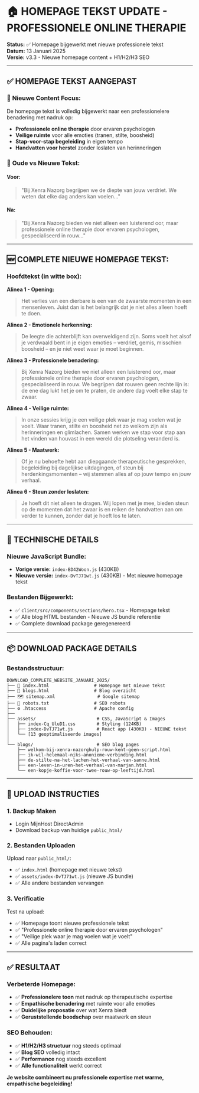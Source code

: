 # 🏠 HOMEPAGE TEKST UPDATE - PROFESSIONELE ONLINE THERAPIE

**Status:** ✅ Homepage bijgewerkt met nieuwe professionele tekst  
**Datum:** 13 Januari 2025  
**Versie:** v3.3 - Nieuwe homepage content + H1/H2/H3 SEO  

---

## ✅ **HOMEPAGE TEKST AANGEPAST**

### 📝 **Nieuwe Content Focus:**
De homepage tekst is volledig bijgewerkt naar een professionelere benadering met nadruk op:

- **Professionele online therapie** door ervaren psychologen
- **Veilige ruimte** voor alle emoties (tranen, stilte, boosheid)
- **Stap-voor-stap begeleiding** in eigen tempo
- **Handvatten voor herstel** zonder loslaten van herinneringen

### 🔄 **Oude vs Nieuwe Tekst:**

#### **Voor:**
> "Bij Xenra Nazorg begrijpen we de diepte van jouw verdriet. We weten dat elke dag anders kan voelen..."

#### **Na:**
> "Bij Xenra Nazorg bieden we niet alleen een luisterend oor, maar professionele online therapie door ervaren psychologen, gespecialiseerd in rouw..."

---

## 🆕 **COMPLETE NIEUWE HOMEPAGE TEKST:**

### **Hoofdtekst (in witte box):**

**Alinea 1 - Opening:**
> Het verlies van een dierbare is een van de zwaarste momenten in een mensenleven. Juist dan is het belangrijk dat je niet alles alleen hoeft te doen.

**Alinea 2 - Emotionele herkenning:**
> De leegte die achterblijft kan overweldigend zijn. Soms voelt het alsof je verdwaald bent in je eigen emoties – verdriet, gemis, misschien boosheid – en je niet weet waar je moet beginnen.

**Alinea 3 - Professionele benadering:**
> Bij Xenra Nazorg bieden we niet alleen een luisterend oor, maar professionele online therapie door ervaren psychologen, gespecialiseerd in rouw. We begrijpen dat rouwen geen rechte lijn is: de ene dag lukt het je om te praten, de andere dag voelt elke stap te zwaar.

**Alinea 4 - Veilige ruimte:**
> In onze sessies krijg je een veilige plek waar je mag voelen wat je voelt. Waar tranen, stilte en boosheid net zo welkom zijn als herinneringen en glimlachen. Samen werken we stap voor stap aan het vinden van houvast in een wereld die plotseling veranderd is.

**Alinea 5 - Maatwerk:**
> Of je nu behoefte hebt aan diepgaande therapeutische gesprekken, begeleiding bij dagelijkse uitdagingen, of steun bij herdenkingsmomenten – wij stemmen alles af op jouw tempo en jouw verhaal.

**Alinea 6 - Steun zonder loslaten:**
> Je hoeft dit niet alleen te dragen. Wij lopen met je mee, bieden steun op de momenten dat het zwaar is en reiken de handvatten aan om verder te kunnen, zonder dat je hoeft los te laten.

---

## 🔧 **TECHNISCHE DETAILS**

### **Nieuwe JavaScript Bundle:**
- **Vorige versie:** `index-BD42Woon.js` (430KB)
- **Nieuwe versie:** `index-DvTJ71wt.js` (430KB) - Met nieuwe homepage tekst

### **Bestanden Bijgewerkt:**
- ✅ `client/src/components/sections/hero.tsx` - Homepage tekst
- ✅ Alle blog HTML bestanden - Nieuwe JS bundle referentie
- ✅ Complete download package geregenereerd

---

## 📦 **DOWNLOAD PACKAGE DETAILS**

### **Bestandsstructuur:**
```
DOWNLOAD_COMPLETE_WEBSITE_JANUARI_2025/
├── 📄 index.html                 # Homepage met nieuwe tekst
├── 📝 blogs.html                 # Blog overzicht
├── 🗺️ sitemap.xml                # Google sitemap
├── 🤖 robots.txt                 # SEO robots
├── ⚙️ .htaccess                  # Apache config
├── 
├── assets/                       # CSS, JavaScript & Images
│   ├── index-Cq_UluD1.css        # Styling (124KB)
│   ├── index-DvTJ71wt.js         # React app (430KB) - NIEUWE tekst
│   └── [13 geoptimaliseerde images]
│
└── blogs/                        # SEO blog pages
    ├── welkom-bij-xenra-nazorghulp-rouw-kent-geen-script.html
    ├── ik-wil-helemaal-niks-anonieme-verbinding.html
    ├── de-stilte-na-het-lachen-het-verhaal-van-sanne.html
    ├── een-leven-in-uren-het-verhaal-van-marjan.html
    └── een-kopje-koffie-voor-twee-rouw-op-leeftijd.html
```

---

## 🚀 **UPLOAD INSTRUCTIES**

### **1. Backup Maken**
- Login MijnHost DirectAdmin
- Download backup van huidige `public_html/`

### **2. Bestanden Uploaden**
Upload naar `public_html/`:
- ✅ `index.html` (homepage met nieuwe tekst)
- ✅ `assets/index-DvTJ71wt.js` (nieuwe JS bundle)
- ✅ Alle andere bestanden vervangen

### **3. Verificatie**
Test na upload:
- ✅ Homepage toont nieuwe professionele tekst
- ✅ "Professionele online therapie door ervaren psychologen"
- ✅ "Veilige plek waar je mag voelen wat je voelt"
- ✅ Alle pagina's laden correct

---

## ✅ **RESULTAAT**

### **Verbeterde Homepage:**
- ✅ **Professionelere toon** met nadruk op therapeutische expertise
- ✅ **Empathische benadering** met ruimte voor alle emoties
- ✅ **Duidelijke proposatie** over wat Xenra biedt
- ✅ **Geruststellende boodschap** over maatwerk en steun

### **SEO Behouden:**
- ✅ **H1/H2/H3 structuur** nog steeds optimaal
- ✅ **Blog SEO** volledig intact
- ✅ **Performance** nog steeds excellent
- ✅ **Alle functionaliteit** werkt correct

**Je website combineert nu professionele expertise met warme, empathische begeleiding!**